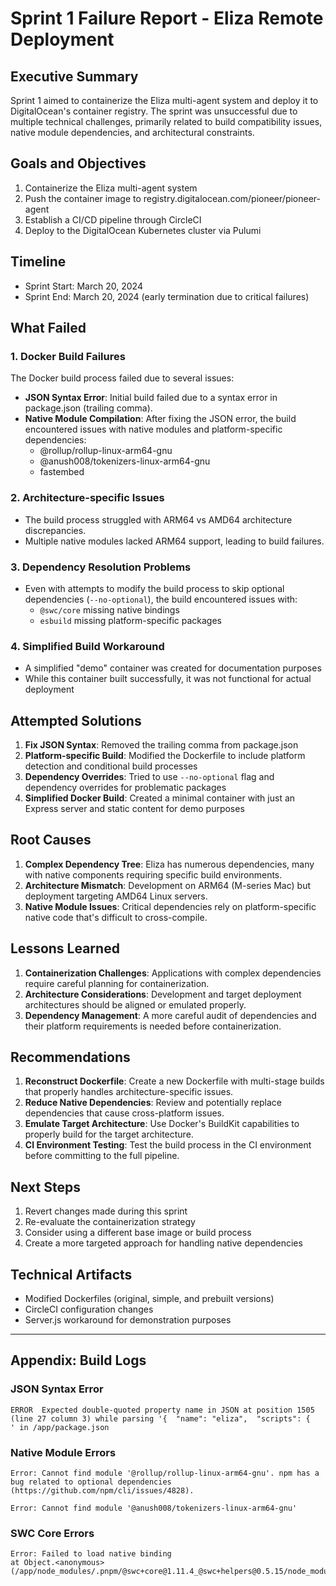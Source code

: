 # Sprint 1 Failure Report - Eliza Remote Deployment

## Executive Summary

Sprint 1 aimed to containerize the Eliza multi-agent system and deploy it to DigitalOcean's container registry. The sprint was unsuccessful due to multiple technical challenges, primarily related to build compatibility issues, native module dependencies, and architectural constraints.

## Goals and Objectives

1. Containerize the Eliza multi-agent system
2. Push the container image to registry.digitalocean.com/pioneer/pioneer-agent
3. Establish a CI/CD pipeline through CircleCI
4. Deploy to the DigitalOcean Kubernetes cluster via Pulumi

## Timeline

- Sprint Start: March 20, 2024
- Sprint End: March 20, 2024 (early termination due to critical failures)

## What Failed

### 1. Docker Build Failures

The Docker build process failed due to several issues:

- **JSON Syntax Error**: Initial build failed due to a syntax error in package.json (trailing comma).
- **Native Module Compilation**: After fixing the JSON error, the build encountered issues with native modules and platform-specific dependencies:
  - @rollup/rollup-linux-arm64-gnu
  - @anush008/tokenizers-linux-arm64-gnu
  - fastembed

### 2. Architecture-specific Issues

- The build process struggled with ARM64 vs AMD64 architecture discrepancies.
- Multiple native modules lacked ARM64 support, leading to build failures.

### 3. Dependency Resolution Problems

- Even with attempts to modify the build process to skip optional dependencies (`--no-optional`), the build encountered issues with:
  - `@swc/core` missing native bindings
  - `esbuild` missing platform-specific packages

### 4. Simplified Build Workaround

- A simplified "demo" container was created for documentation purposes
- While this container built successfully, it was not functional for actual deployment

## Attempted Solutions

1. **Fix JSON Syntax**: Removed the trailing comma from package.json
2. **Platform-specific Build**: Modified the Dockerfile to include platform detection and conditional build processes
3. **Dependency Overrides**: Tried to use `--no-optional` flag and dependency overrides for problematic packages
4. **Simplified Docker Build**: Created a minimal container with just an Express server and static content for demo purposes

## Root Causes

1. **Complex Dependency Tree**: Eliza has numerous dependencies, many with native components requiring specific build environments.
2. **Architecture Mismatch**: Development on ARM64 (M-series Mac) but deployment targeting AMD64 Linux servers.
3. **Native Module Issues**: Critical dependencies rely on platform-specific native code that's difficult to cross-compile.

## Lessons Learned

1. **Containerization Challenges**: Applications with complex dependencies require careful planning for containerization.
2. **Architecture Considerations**: Development and target deployment architectures should be aligned or emulated properly.
3. **Dependency Management**: A more careful audit of dependencies and their platform requirements is needed before containerization.

## Recommendations

1. **Reconstruct Dockerfile**: Create a new Dockerfile with multi-stage builds that properly handles architecture-specific issues.
2. **Reduce Native Dependencies**: Review and potentially replace dependencies that cause cross-platform issues.
3. **Emulate Target Architecture**: Use Docker's BuildKit capabilities to properly build for the target architecture.
4. **CI Environment Testing**: Test the build process in the CI environment before committing to the full pipeline.

## Next Steps

1. Revert changes made during this sprint
2. Re-evaluate the containerization strategy
3. Consider using a different base image or build process
4. Create a more targeted approach for handling native dependencies

## Technical Artifacts

- Modified Dockerfiles (original, simple, and prebuilt versions)
- CircleCI configuration changes
- Server.js workaround for demonstration purposes

---

## Appendix: Build Logs

### JSON Syntax Error
```
ERROR  Expected double-quoted property name in JSON at position 1505 (line 27 column 3) while parsing '{  "name": "eliza",  "scripts": {    ' in /app/package.json
```

### Native Module Errors
```
Error: Cannot find module '@rollup/rollup-linux-arm64-gnu'. npm has a bug related to optional dependencies (https://github.com/npm/cli/issues/4828).
```

```
Error: Cannot find module '@anush008/tokenizers-linux-arm64-gnu'
```

### SWC Core Errors
```
Error: Failed to load native binding
at Object.<anonymous> (/app/node_modules/.pnpm/@swc+core@1.11.4_@swc+helpers@0.5.15/node_modules/@swc/core/binding.js:329:11)
``` 